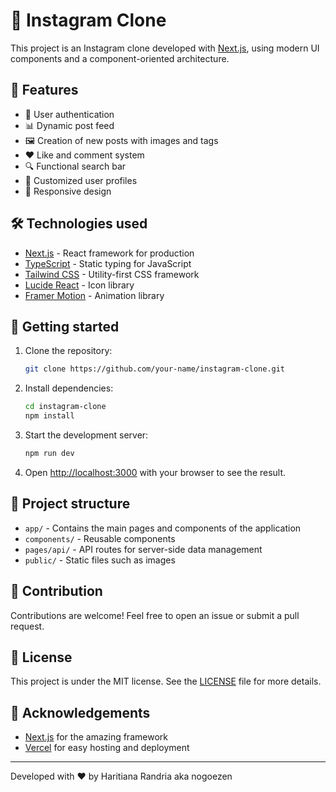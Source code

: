 # 📸 Instagram Clone

This project is an Instagram clone developed with [Next.js](https://nextjs.org), using modern UI components and a component-oriented architecture.

## 🚀 Features

- 🔐 User authentication
- 📊 Dynamic post feed
- 🖼️ Creation of new posts with images and tags
- ❤️ Like and comment system
- 🔍 Functional search bar
- 👤 Customized user profiles
- 📱 Responsive design

## 🛠️ Technologies used

- [Next.js](https://nextjs.org/) - React framework for production
- [TypeScript](https://www.typescriptlang.org/) - Static typing for JavaScript
- [Tailwind CSS](https://tailwindcss.com/) - Utility-first CSS framework
- [Lucide React](https://lucide.dev/) - Icon library
- [Framer Motion](https://www.framer.com/motion/) - Animation library

## 🏁 Getting started

1. Clone the repository:
   ```bash
   git clone https://github.com/your-name/instagram-clone.git
   ```

2. Install dependencies:
   ```bash
   cd instagram-clone
   npm install
   ```

3. Start the development server:
   ```bash
   npm run dev
   ```

4. Open [http://localhost:3000](http://localhost:3000) with your browser to see the result.

## 📁 Project structure

- `app/` - Contains the main pages and components of the application
- `components/` - Reusable components
- `pages/api/` - API routes for server-side data management
- `public/` - Static files such as images

## 🤝 Contribution

Contributions are welcome! Feel free to open an issue or submit a pull request.

## 📜 License

This project is under the MIT license. See the [LICENSE](LICENSE) file for more details.

## 🙏 Acknowledgements

- [Next.js](https://nextjs.org/) for the amazing framework
- [Vercel](https://vercel.com/) for easy hosting and deployment

---

Developed with ❤️ by Haritiana Randria aka nogoezen
